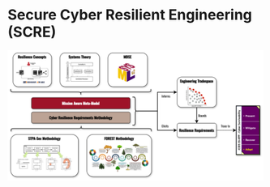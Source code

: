 # Secure Cyber Resilient Engineering (SCRE)

<img src="https://raw.githubusercontent.com/stede-lab/scre/refs/heads/main/images/mission-aware-ma-scre-csa-context.png">
